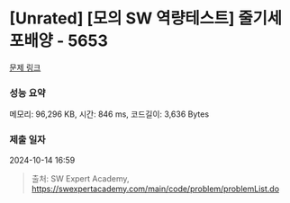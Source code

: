 # [Unrated] [모의 SW 역량테스트] 줄기세포배양 - 5653 

[문제 링크](https://swexpertacademy.com/main/code/problem/problemDetail.do?contestProbId=AWXRJ8EKe48DFAUo) 

### 성능 요약

메모리: 96,296 KB, 시간: 846 ms, 코드길이: 3,636 Bytes

### 제출 일자

2024-10-14 16:59



> 출처: SW Expert Academy, https://swexpertacademy.com/main/code/problem/problemList.do
